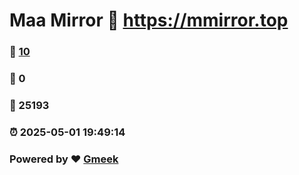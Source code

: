 # Maa Mirror :link: https://mmirror.top 
### :page_facing_up: [10](https://mmirror.top/tag.html) 
### :speech_balloon: 0 
### :hibiscus: 25193 
### :alarm_clock: 2025-05-01 19:49:14 
### Powered by :heart: [Gmeek](https://github.com/Meekdai/Gmeek)
